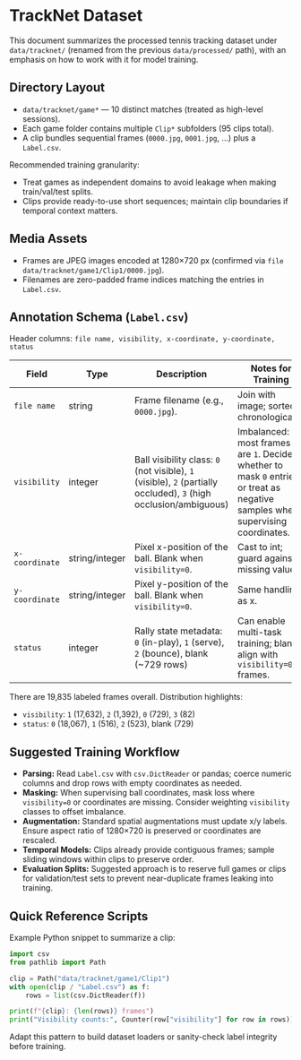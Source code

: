 # TrackNet Dataset

This document summarizes the processed tennis tracking dataset under `data/tracknet/` (renamed from the previous `data/processed/` path), with an emphasis on how to work with it for model training.

## Directory Layout
- `data/tracknet/game*` &mdash; 10 distinct matches (treated as high-level sessions).
- Each game folder contains multiple `Clip*` subfolders (95 clips total).
- A clip bundles sequential frames (`0000.jpg`, `0001.jpg`, …) plus a `Label.csv`.

Recommended training granularity:
- Treat games as independent domains to avoid leakage when making train/val/test splits.
- Clips provide ready-to-use short sequences; maintain clip boundaries if temporal context matters.

## Media Assets
- Frames are JPEG images encoded at 1280×720 px (confirmed via `file data/tracknet/game1/Clip1/0000.jpg`).
- Filenames are zero-padded frame indices matching the entries in `Label.csv`.

## Annotation Schema (`Label.csv`)
Header columns: `file name, visibility, x-coordinate, y-coordinate, status`

| Field         | Type    | Description | Notes for Training |
|---------------|---------|-------------|--------------------|
| `file name`   | string  | Frame filename (e.g., `0000.jpg`). | Join with image; sorted chronologically. |
| `visibility`  | integer | Ball visibility class: `0` (not visible), `1` (visible), `2` (partially occluded), `3` (high occlusion/ambiguous) | Imbalanced: most frames are `1`. Decide whether to mask `0` entries or treat as negative samples when supervising coordinates. |
| `x-coordinate`| string/integer | Pixel x-position of the ball. Blank when `visibility=0`. | Cast to int; guard against missing values. |
| `y-coordinate`| string/integer | Pixel y-position of the ball. Blank when `visibility=0`. | Same handling as x. |
| `status`      | integer | Rally state metadata: `0` (in-play), `1` (serve), `2` (bounce), blank (~729 rows) | Can enable multi-task training; blanks align with `visibility=0` frames. |

There are 19,835 labeled frames overall. Distribution highlights:
- `visibility`: `1` (17,632), `2` (1,392), `0` (729), `3` (82)
- `status`: `0` (18,067), `1` (516), `2` (523), blank (729)

## Suggested Training Workflow
- **Parsing:** Read `Label.csv` with `csv.DictReader` or pandas; coerce numeric columns and drop rows with empty coordinates as needed.
- **Masking:** When supervising ball coordinates, mask loss where `visibility=0` or coordinates are missing. Consider weighting `visibility` classes to offset imbalance.
- **Augmentation:** Standard spatial augmentations must update x/y labels. Ensure aspect ratio of 1280×720 is preserved or coordinates are rescaled.
- **Temporal Models:** Clips already provide contiguous frames; sample sliding windows within clips to preserve order.
- **Evaluation Splits:** Suggested approach is to reserve full games or clips for validation/test sets to prevent near-duplicate frames leaking into training.

## Quick Reference Scripts
Example Python snippet to summarize a clip:

```python
import csv
from pathlib import Path

clip = Path("data/tracknet/game1/Clip1")
with open(clip / "Label.csv") as f:
    rows = list(csv.DictReader(f))

print(f"{clip}: {len(rows)} frames")
print("Visibility counts:", Counter(row["visibility"] for row in rows))
```

Adapt this pattern to build dataset loaders or sanity-check label integrity before training.
